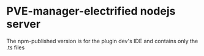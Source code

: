 # PVE-manager-electrified nodejs server

The npm-published version is for the plugin dev's IDE and contains only the .ts files